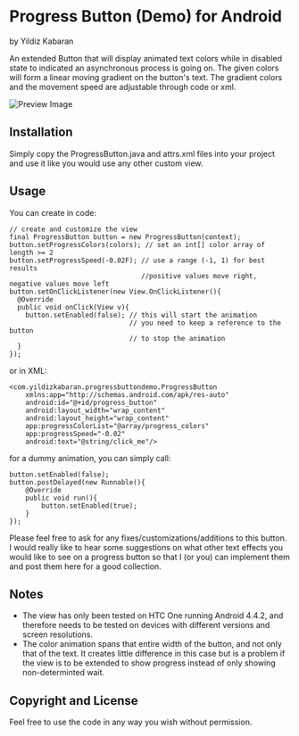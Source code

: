 # Progress Button (Demo) for Android
by Yildiz Kabaran

An extended Button that will display animated text colors while in disabled state to indicated an asynchronous process is going on. The given colors will form a linear moving gradient on the button's text. The gradient colors and the movement speed are adjustable through code or xml.

![Preview Image](http://i.imgbox.com/LS4EuFt0.gif)

## Installation

Simply copy the ProgressButton.java and attrs.xml files into your project and use it like you would use any other custom view.

## Usage

You can create in code:
```
// create and customize the view
final ProgressButton button = new ProgressButton(context);
button.setProgressColors(colors); // set an int[] color array of length >= 2
button.setProgressSpeed(-0.02F); // use a range (-1, 1) for best results
								 //positive values move right, negative values move left
button.setOnClickListener(new View.OnClickListener(){
  @Override
  public void onClick(View v){
    button.setEnabled(false); // this will start the animation
						      // you need to keep a reference to the button 
						      // to stop the animation
  }
});
```

or in XML:
```
<com.yildizkabaran.progressbuttondemo.ProgressButton
    xmlns:app="http://schemas.android.com/apk/res-auto"
    android:id="@+id/progress_button"
    android:layout_width="wrap_content"
    android:layout_height="wrap_content"
    app:progressColorList="@array/progress_colors"
    app:progressSpeed="-0.02"
    android:text="@string/click_me"/>
```

for a dummy animation, you can simply call:
```
button.setEnabled(false);
button.postDelayed(new Runnable(){
	@Override
	public void run(){
		button.setEnabled(true);
	}
});
```

Please feel free to ask for any fixes/customizations/additions to this button. I would really like to hear some suggestions on what other text effects you would like to see on a progress button so that I (or you) can implement them and post them here for a good collection.

## Notes

- The view has only been tested on HTC One running Android 4.4.2, and therefore needs to be tested on devices with different versions and screen resolutions.
- The color animation spans that entire width of the button, and not only that of the text. It creates little difference in this case but is a problem if the view is to be extended to show progress instead of only showing non-determinted wait.


## Copyright and License

Feel free to use the code in any way you wish without permission.
